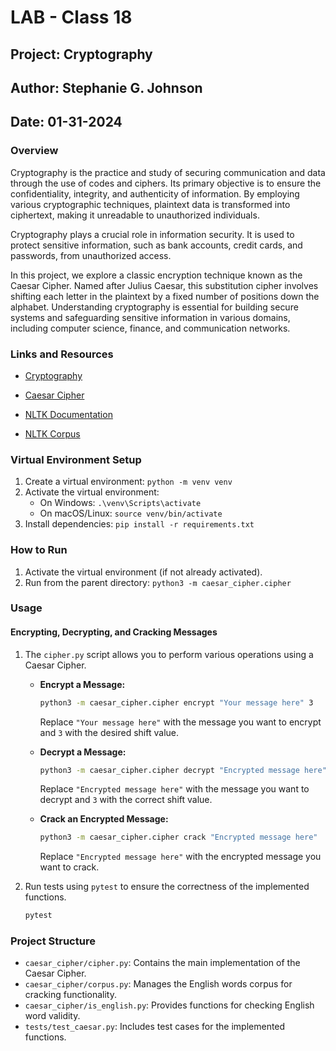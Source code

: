 # LAB - Class 18

## Project: Cryptography

## Author: Stephanie G. Johnson

## Date: 01-31-2024

### Overview

Cryptography is the practice and study of securing communication and data through the use of codes and ciphers. Its primary objective is to ensure the confidentiality, integrity, and authenticity of information. By employing various cryptographic techniques, plaintext data is transformed into ciphertext, making it unreadable to unauthorized individuals.

Cryptography plays a crucial role in information security. It is used to protect sensitive information, such as bank accounts, credit cards, and passwords, from unauthorized access.

In this project, we explore a classic encryption technique known as the Caesar Cipher. Named after Julius Caesar, this substitution cipher involves shifting each letter in the plaintext by a fixed number of positions down the alphabet. Understanding cryptography is essential for building secure systems and safeguarding sensitive information in various domains, including computer science, finance, and communication networks.

### Links and Resources

- [Cryptography](https://en.wikipedia.org/wiki/Cryptography)

- [Caesar Cipher](https://en.wikipedia.org/wiki/Caesar_cipher)

- [NLTK Documentation](https://www.nltk.org/)

- [NLTK Corpus](https://www.nltk.org/nltk_data/)

### Virtual Environment Setup

1. Create a virtual environment: `python -m venv venv`
2. Activate the virtual environment:
   - On Windows: `.\venv\Scripts\activate`
   - On macOS/Linux: `source venv/bin/activate`
3. Install dependencies: `pip install -r requirements.txt`


### How to Run

1. Activate the virtual environment (if not already activated).
2. Run from the parent directory: `python3 -m caesar_cipher.cipher`


### Usage

#### Encrypting, Decrypting, and Cracking Messages

1. The `cipher.py` script allows you to perform various operations using a Caesar Cipher.

    - **Encrypt a Message:**
      ```bash
      python3 -m caesar_cipher.cipher encrypt "Your message here" 3
      ```
      Replace `"Your message here"` with the message you want to encrypt and `3` with the desired shift value.

    - **Decrypt a Message:**
      ```bash
      python3 -m caesar_cipher.cipher decrypt "Encrypted message here" 3
      ```
      Replace `"Encrypted message here"` with the message you want to decrypt and `3` with the correct shift value.

    - **Crack an Encrypted Message:**
      ```bash
      python3 -m caesar_cipher.cipher crack "Encrypted message here"
      ```
      Replace `"Encrypted message here"` with the encrypted message you want to crack.

2. Run tests using `pytest` to ensure the correctness of the implemented functions.
   ```bash
   pytest
   ```

### Project Structure

- `caesar_cipher/cipher.py`: Contains the main implementation of the Caesar Cipher.
- `caesar_cipher/corpus.py`: Manages the English words corpus for cracking functionality.
- `caesar_cipher/is_english.py`: Provides functions for checking English word validity.
- `tests/test_caesar.py`: Includes test cases for the implemented functions.

